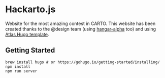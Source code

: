 

# Hackarto.js

Website for the most amazing contest in CARTO. This website has been created thanks to the @design team (using [hangar-alpha](https://github.com/CartoDB/hangar-alpha/) too) and using [Atlas Hugo template](https://github.com/indigotree/atlas).

## Getting Started

```
brew install hugo # or https://gohugo.io/getting-started/installing/
npm install
npm run server
```
